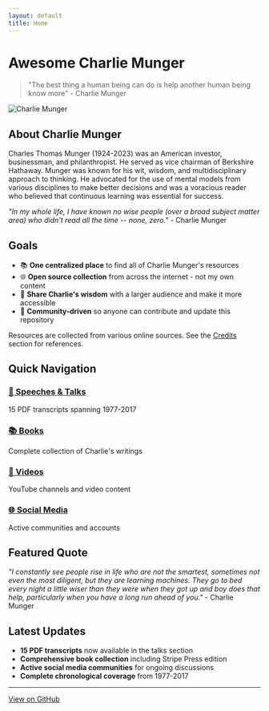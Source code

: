 ```yaml
---
layout: default
title: Home
---
```


# Awesome Charlie Munger

> "The best thing a human being can do is help another human being know more" - Charlie Munger

![Charlie Munger](https://github.com/user-attachments/assets/0a7dd5f9-3df0-429f-b8a0-78d03a094539)

## About Charlie Munger

Charles Thomas Munger (1924-2023) was an American investor, businessman, and philanthropist. He served as vice chairman of Berkshire Hathaway. Munger was known for his wit, wisdom, and multidisciplinary approach to thinking. He advocated for the use of mental models from various disciplines to make better decisions and was a voracious reader who believed that continuous learning was essential for success.

*"In my whole life, I have known no wise people (over a broad subject matter area) who didn't read all the time -- none, zero."* - Charlie Munger

## Goals

- 📚 **One centralized place** to find all of Charlie Munger's resources
- 🌐 **Open source collection** from across the internet - not my own content
- 🎯 **Share Charlie's wisdom** with a larger audience and make it more accessible
- 🤝 **Community-driven** so anyone can contribute and update this repository

Resources are collected from various online sources. See the [Credits](credits.html) section for references.

## Quick Navigation

<div class="navigation-grid">
  <div class="nav-item">
    <h3><a href="talks.html">📄 Speeches & Talks</a></h3>
    <p>15 PDF transcripts spanning 1977-2017</p>
  </div>
  
  <div class="nav-item">
    <h3><a href="books.html">📚 Books</a></h3>
    <p>Complete collection of Charlie's writings</p>
  </div>
  
  <div class="nav-item">
    <h3><a href="videos.html">🎥 Videos</a></h3>
    <p>YouTube channels and video content</p>
  </div>
  
  <div class="nav-item">
    <h3><a href="social.html">🌐 Social Media</a></h3>
    <p>Active communities and accounts</p>
  </div>
</div>

## Featured Quote

*"I constantly see people rise in life who are not the smartest, sometimes not even the most diligent, but they are learning machines. They go to bed every night a little wiser than they were when they got up and boy does that help, particularly when you have a long run ahead of you."* - Charlie Munger

## Latest Updates

- **15 PDF transcripts** now available in the talks section
- **Comprehensive book collection** including Stripe Press edition
- **Active social media communities** for ongoing discussions
- **Complete chronological coverage** from 1977-2017

---

<p class="center">
  <a href="https://github.com/remidinishanth/awesome-charlie-munger" class="github-link">
    View on GitHub
  </a>
</p>
